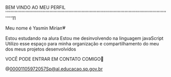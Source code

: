 BEM VINDO AO MEU PERFIL '''''''''''''''''''''''''''''''''''''''''''''''''''''''''''''''''''''''''''''''''''''''''''''''''''''''''''''''''''''''''''''11

Meu nome é Yasmin Mirian💗

Estou estudando na alura 
Estou me desinvolvendo na linguagem javaScript
Utilizo esse espaço para minha organização e compartilhamento do meu dos meus projetos desenvolvidos

VOCÊ PODE ENTRAR EM CONTATO COMIGO💌

@00001105972057Sp@al.educacao.sp.gov.br
